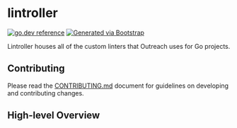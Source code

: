 # lintroller

[![go.dev reference](https://img.shields.io/badge/go.dev-reference-007d9c?logo=go&logoColor=white)](https://pkg.go.dev/github.com/getoutreach/lintroller)
[![Generated via Bootstrap](https://img.shields.io/badge/Outreach-Bootstrap-%235951ff)](https://github.com/getoutreach/bootstrap)

Lintroller houses all of the custom linters that Outreach uses for Go projects.

## Contributing

Please read the [CONTRIBUTING.md](CONTRIBUTING.md) document for guidelines on developing and contributing changes.

## High-level Overview

<!--- Block(overview) -->

<!--- EndBlock(overview) -->
